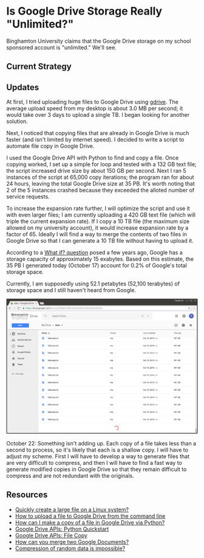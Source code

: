 # Is Google Drive Storage Really "Unlimited?"

Binghamton University claims that the Google Drive storage on my school sponsored account is "unlimited." We'll see.

## Current Strategy

## Updates

At first, I tried uploading huge files to Google Drive using [gdrive](https://github.com/prasmussen/gdrive). The average upload speed from my desktop is about 3.0 MB per second; it would take over 3 days to upload a single TB. I began looking for another solution.

Next, I noticed that copying files that are already in Google Drive is much faster (and isn't limited by internet speed). I decided to write a script to automate file copy in Google Drive.

I used the Google Drive API with Python to find and copy a file. Once copying worked, I set up a simple for loop and tested with a 132 GB text file; the script increased drive size by about 150 GB per second. Next I ran 5 instances of the script at 65,000 copy iterations; the program ran for about 24 hours, leaving the total Google Drive size at 35 PB. It's worth noting that 2 of the 5 instances crashed because they exceeded the alloted number of service requests.

To increase the expansion rate further, I will optimize the script and use it with even larger files; I am currently uploading a 420 GB text file (which will triple the current expansion rate). If I copy a 10 TB file (the maximum size allowed on my university account), it would increase expansion rate by a factor of 65. Ideally I will find a way to merge the contents of two files in Google Drive so that I can generate a 10 TB file without having to upload it.

According to a [What if? question](https://what-if.xkcd.com/63/) posed a few years ago, Google has a storage capacity of approximately 15 exabytes. Based on this estimate, the 35 PB I generated today (October 17) account for 0.2% of Google's total storage space.

Currently, I am supposedly using 52.1 petabytes (52,100 terabytes) of storage space and I still haven't heard from Google.

![](images/52PB.png)

October 22: Something isn't adding up. Each copy of a file takes less than a second to process, so it's likely that each is a shallow copy. I will have to adjust my scheme. First I will have to develop a way to generate files that are very difficult to compress, and then I will have to find a fast way to generate modified copies in Google Drive so that they remain difficult to compress and are not redundant with the originals.

## Resources

- [Quickly create a large file on a Linux system?](http://stackoverflow.com/questions/257844/quickly-create-a-large-file-on-a-linux-system)
- [How to upload a file to Google Drive from the command line](http://olivermarshall.net/how-to-upload-a-file-to-google-drive-from-the-command-line/)
- [How can I make a copy of a file in Google Drive via Python?](http://stackoverflow.com/questions/30716568/how-can-i-make-a-copy-of-a-file-in-google-drive-via-python)
- [Google Drive APIs: Python Quickstart](https://developers.google.com/drive/v3/web/quickstart/python)
- [Google Drive APIs: File Copy](https://developers.google.com/drive/v2/reference/files/copy#auth)
- [How can you merge two Google Documents?](http://webapps.stackexchange.com/questions/9641/how-can-you-merge-two-google-documents)
- [Compression of random data is impossible?](http://cs.stackexchange.com/questions/40239/compression-of-random-data-is-impossible)
